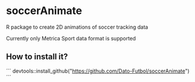 # soccerAnimate
R package to create 2D animations of soccer tracking data

Currently only Metrica Sport data format is supported

## How to install it?
´´´ 
devtools::install_github("https://github.com/Dato-Futbol/soccerAnimate")
´´´
